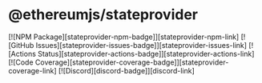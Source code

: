 # @ethereumjs/stateprovider

[![NPM Package][stateprovider-npm-badge]][stateprovider-npm-link]
[![GitHub Issues][stateprovider-issues-badge]][stateprovider-issues-link]
[![Actions Status][stateprovider-actions-badge]][stateprovider-actions-link]
[![Code Coverage][stateprovider-coverage-badge]][stateprovider-coverage-link]
[![Discord][discord-badge]][discord-link]
